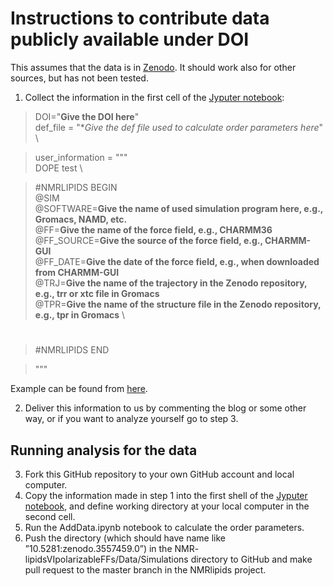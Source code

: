 # Instructions to contribute data publicly available under DOI

This assumes that the data is in [Zenodo](www.zenodo.org).
It should work also for other sources, but has not been tested.

1. Collect the information in the first cell of the [Jyputer notebook](https://github.com/NMRLipids/NMRlipidsVIpolarizableFFs/blob/master/DataContribtionScripts/AddData.ipynb):

>DOI="**Give the DOI here**" \
>def_file  = "**Give the *def file used to calculate order parameters here**" \

>user_information = """ \
>DOPE test \

>#NMRLIPIDS BEGIN \
>@SIM \
>@SOFTWARE=**Give the name of used simulation program here, e.g., Gromacs, NAMD, etc.** \
>@FF=**Give the name of the force field, e.g., CHARMM36** \
>@FF_SOURCE=**Give the source of the force field, e.g., CHARMM-GUI** \
>@FF_DATE=**Give the date of the force field, e.g., when downloaded from CHARMM-GUI** \
>@TRJ=**Give the name of the trajectory in the Zenodo repository, e.g., trr or xtc file in Gromacs** \
>@TPR=**Give the name of the structure file in the Zenodo repository, e.g., tpr in Gromacs** \
>#

>#NMRLIPIDS END

>"""

Example can be found from [here]().

2. Deliver this information to us by commenting the blog or some other way,
or if you want to analyze yourself go to step 3.

## Running analysis for the data

3. Fork this GitHub repository to your own GitHub account and local computer.
4. Copy the information made in step 1 into the first shell of
the [Jyputer notebook](https://github.com/NMRLipids/NMRlipidsVIpolarizableFFs/blob/master/scripts/AddData.ipynb),
and define working directory at your local computer in the second cell.
5. Run the AddData.ipynb notebook to calculate the order parameters.
6. Push the directory (which should have name like ”10.5281:zenodo.3557459.0”) in the NMR-
lipidsVIpolarizableFFs/Data/Simulations directory to GitHub and make pull request to the master branch in the NMRlipids project.
